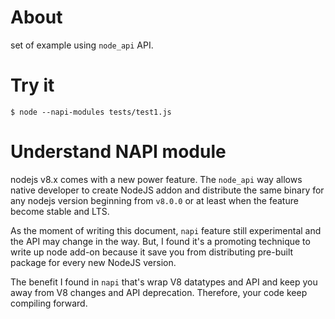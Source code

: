 # About

set of example using `node_api` API.

# Try it

```
$ node --napi-modules tests/test1.js

```

# Understand NAPI module

nodejs v8.x comes with a new power feature. The `node_api` way allows native developer to create NodeJS addon and distribute the same binary for any nodejs version beginning from `v8.0.0` or at least when the feature become stable and LTS.

As the moment of writing this document, `napi` feature still  experimental and the API may change in the way. But, I found it's a promoting technique to write up node add-on  because it save you from distributing pre-built package for every new NodeJS version.

The benefit I found in `napi` that's wrap V8 datatypes and API and keep you away from V8 changes and API deprecation. Therefore, your code keep compiling forward.
